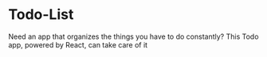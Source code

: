 # Todo-List
Need an app that organizes the things you have to do constantly? This Todo app, powered by React, can take care of it
